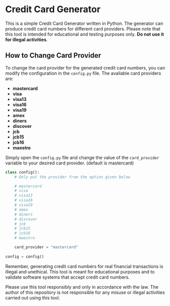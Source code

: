 # Credit Card Generator

This is a simple Credit Card Generator written in Python. The generator can produce credit card numbers for different card providers. Please note that this tool is intended for educational and testing purposes only. **Do not use it for illegal activities**.

## How to Change Card Provider

To change the card provider for the generated credit card numbers, you can modify the configuration in the `config.py` file. The available card providers are:

- **mastercard**
- **visa**
- **visa13**
- **visa16**
- **visa19**
- **amex**
- **diners**
- **discover**
- **jcb**
- **jcb15**
- **jcb16**
- **maestro**

Simply open the `config.py` file and change the value of the `card_provider` variable to your desired card provider. (default is mastercard)

```python
class config():
    # Only put the provider from the option given below

    # mastercard
    # visa
    # visa13
    # visa16
    # visa19
    # amex
    # diners
    # discover
    # jcb
    # jcb15
    # jcb16
    # maestro

    card_provider = "mastercard"
    
config = config()
```

Remember, generating credit card numbers for real financial transactions is illegal and unethical. This tool is meant for educational purposes and to validate software systems that accept credit card numbers.

Please use this tool responsibly and only in accordance with the law. The author of this repository is not responsible for any misuse or illegal activities carried out using this tool.
